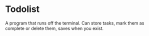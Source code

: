 # Todolist
 A program that runs off the terminal. Can store tasks, mark them as complete or delete them, saves when you exist.
